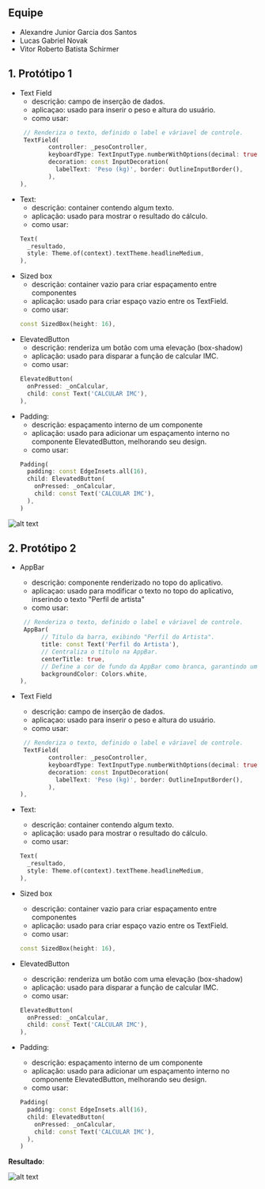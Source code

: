 ## Equipe

- Alexandre Junior Garcia dos Santos
- Lucas Gabriel Novak
- Vitor Roberto Batista Schirmer

## 1. Protótipo 1

- Text Field
  - descrição: campo de inserção de dados.
  - aplicaçao: usado para inserir o peso e altura do usuário.
  - como usar:
  ```dart
   // Renderiza o texto, definido o label e váriavel de controle.
   TextField(
          controller: _pesoController,
          keyboardType: TextInputType.numberWithOptions(decimal: true),
          decoration: const InputDecoration(
            labelText: 'Peso (kg)', border: OutlineInputBorder(),
          ),
  ),
  ```
- Text:
  - descrição: container contendo algum texto.
  - aplicação: usado para mostrar o resultado do cálculo.
  - como usar:
  ```dart
  Text(
    _resultado,
    style: Theme.of(context).textTheme.headlineMedium,
  ),
  ```
- Sized box
  - descrição: container vazio para criar espaçamento entre componentes
  - aplicação: usado para criar espaço vazio entre os TextField.
  - como usar:
  ```dart
  const SizedBox(height: 16),
  ```
- ElevatedButton
  - descrição: renderiza um botão com uma elevação (box-shadow)
  - aplicação: usado para disparar a função de calcular IMC.
  - como usar:
  ```dart
  ElevatedButton(
    onPressed: _onCalcular,
    child: const Text('CALCULAR IMC'),
  ),
  ```
- Padding:
  - descrição: espaçamento interno de um componente
  - aplicação: usado para adicionar um espaçamento interno no componente ElevatedButton, melhorando seu design.
  - como usar:
  ```dart
  Padding(
    padding: const EdgeInsets.all(16),
    child: ElevatedButton(
      onPressed: _onCalcular,
      child: const Text('CALCULAR IMC'),
    ),
  )
  ```

![alt text](assets/image2.png)

## 2. Protótipo 2

- AppBar
  - descrição: componente renderizado no topo do aplicativo.
  - aplicaçao: usado para modificar o texto no topo do aplicativo, inserindo o texto "Perfil de artista"
  - como usar:
  ```dart
   // Renderiza o texto, definido o label e váriavel de controle.
   AppBar(
        // Título da barra, exibindo "Perfil do Artista".
        title: const Text('Perfil do Artista'),
        // Centraliza o título na AppBar.
        centerTitle: true,
        // Define a cor de fundo da AppBar como branca, garantindo um visual limpo.
        backgroundColor: Colors.white,
  ),
  ```

- Text Field
  - descrição: campo de inserção de dados.
  - aplicaçao: usado para inserir o peso e altura do usuário.
  - como usar:
  ```dart
   // Renderiza o texto, definido o label e váriavel de controle.
   TextField(
          controller: _pesoController,
          keyboardType: TextInputType.numberWithOptions(decimal: true),
          decoration: const InputDecoration(
            labelText: 'Peso (kg)', border: OutlineInputBorder(),
          ),
  ),
  ```
- Text:
  - descrição: container contendo algum texto.
  - aplicação: usado para mostrar o resultado do cálculo.
  - como usar:
  ```dart
  Text(
    _resultado,
    style: Theme.of(context).textTheme.headlineMedium,
  ),
  ```
- Sized box
  - descrição: container vazio para criar espaçamento entre componentes
  - aplicação: usado para criar espaço vazio entre os TextField.
  - como usar:
  ```dart
  const SizedBox(height: 16),
  ```
- ElevatedButton
  - descrição: renderiza um botão com uma elevação (box-shadow)
  - aplicação: usado para disparar a função de calcular IMC.
  - como usar:
  ```dart
  ElevatedButton(
    onPressed: _onCalcular,
    child: const Text('CALCULAR IMC'),
  ),
  ```
- Padding:
  - descrição: espaçamento interno de um componente
  - aplicação: usado para adicionar um espaçamento interno no componente ElevatedButton, melhorando seu design.
  - como usar:
  ```dart
  Padding(
    padding: const EdgeInsets.all(16),
    child: ElevatedButton(
      onPressed: _onCalcular,
      child: const Text('CALCULAR IMC'),
    ),
  )
  ```
  
**Resultado**:

![alt text](assets/image3.png)
